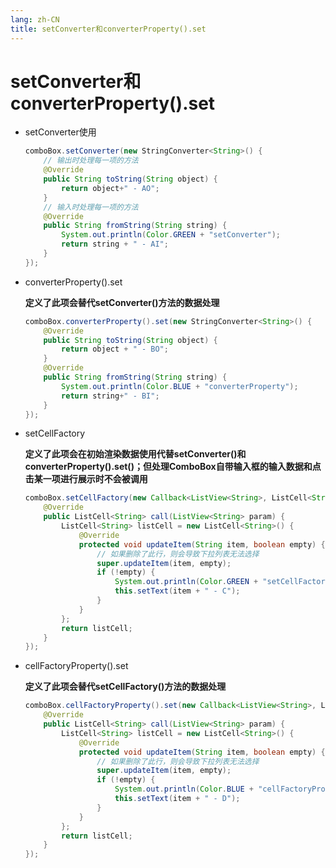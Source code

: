 ```yaml
---
lang: zh-CN
title: setConverter和converterProperty().set
---
```




# setConverter和converterProperty().set

* setConverter使用
  
    ```java
    comboBox.setConverter(new StringConverter<String>() {  
        // 输出时处理每一项的方法
        @Override  
        public String toString(String object) {  
            return object+" - AO";  
        }  
        // 输入时处理每一项的方法
        @Override  
        public String fromString(String string) {  
            System.out.println(Color.GREEN + "setConverter");  
            return string + " - AI";  
        }  
    });
    ```

* converterProperty().set  

    **定义了此项会替代setConverter()方法的数据处理**
    
    ```java
    comboBox.converterProperty().set(new StringConverter<String>() {  
        @Override  
        public String toString(String object) {  
            return object + " - BO";  
        }  
        @Override  
        public String fromString(String string) {  
            System.out.println(Color.BLUE + "converterProperty");  
            return string+" - BI";  
        }  
    });
    ```

* setCellFactory

    **定义了此项会在初始渲染数据使用代替setConverter()和converterProperty().set()；但处理ComboBox自带输入框的输入数据和点击某一项进行展示时不会被调用**
    
    ```java
    comboBox.setCellFactory(new Callback<ListView<String>, ListCell<String>>() {  
        @Override  
        public ListCell<String> call(ListView<String> param) {  
            ListCell<String> listCell = new ListCell<String>() {  
                @Override  
                protected void updateItem(String item, boolean empty) {  
                    // 如果删除了此行，则会导致下拉列表无法选择  
                    super.updateItem(item, empty);  
                    if (!empty) {  
                        System.out.println(Color.GREEN + "setCellFactory");  
                        this.setText(item + " - C");  
                    }  
                }  
            };  
            return listCell;  
        }  
    });
    ```

* cellFactoryProperty().set
    
    **定义了此项会替代setCellFactory()方法的数据处理**
    
    ```java
    comboBox.cellFactoryProperty().set(new Callback<ListView<String>, ListCell<String>>() {  
        @Override  
        public ListCell<String> call(ListView<String> param) {  
            ListCell<String> listCell = new ListCell<String>() {  
                @Override  
                protected void updateItem(String item, boolean empty) {  
                    // 如果删除了此行，则会导致下拉列表无法选择  
                    super.updateItem(item, empty);  
                    if (!empty) {  
                        System.out.println(Color.BLUE + "cellFactoryProperty");  
                        this.setText(item + " - D");  
                    }  
                }  
            };  
            return listCell;  
        }  
    });
    ```
